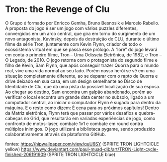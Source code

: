 # Tron: the Revenge of Clu
O Grupo é formado por Enricco Gemha, Bruno Besnosik e Marcelo Rabello. A proposta do jogo é ser um jogo com vários puzzles diferentes, convergidos em um arco central, que gira em torno do surgimento de um novo antagonista, Kavinsky, depois da destruição de CLU, durante o último filme da série Tron, juntamente com Kevin Flynn, criador de todo o ecossistema virtual em que se passa esse prólogo. A “lore” do jogo levará em conta o primeiro filme, Tron – Uma Odisseia Eletrônica, de 1982, e Tron – O Legado, de 2010. O jogo retorna com o protagonista do segundo filme e filho de Kevin, Sam Flynn, que após conseguir trazer Quorra para o mundo real, vive uma vida normal ao seu lado. Porém nosso herói se vê em uma situação completamente diferente, ao se deparar com o rapto de Quorra e drive deixado em sua casa, em um design semelhante ao Disco de Identidade de Clu, que dá uma pista da possível localização de sua esposa. Ao chegar ao destino, Sam encontra um galpão abandonado, porém ao verificar o local encontra um grande data center no subsolo, ligado a um computador central, ao iniciar o computador Flynn é sugado para dentro da máquina. E o resto como dizem: É cena para os próximos capítulos! Dentro da Matriz eletrônica, Flynn terá que passar por vários desafios e quebra-cabeças no Grid, que resultarão em variadas experiências de jogo, como confronto de motos-laser, combate 1v1 e combate em round contra múltiplos inimigos.
  O jogo utilizará a biblioteca pygame, sendo produzido colaborativamente através da plataforma GitHub.

fontes: 
https://hipwallpaper.com/view/quU6SY (SPRITE TRON LIGHTCICLE yellow)
https://www.deviantart.com/paul-muad-dib/art/TRON-Light-cycle-finished-206191909 (SPRITE TRON LIGHTCICLE blue)